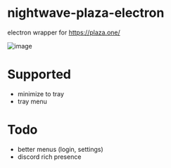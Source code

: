# nightwave-plaza-electron

electron wrapper for https://plaza.one/

![image](https://github.com/jjoshm/nightwave-plaza-electron/assets/39901876/9c79e340-b171-4ab3-98b2-8d494c9d3544)

# Supported
- minimize to tray
- tray menu

# Todo
- better menus (login, settings)
- discord rich presence
